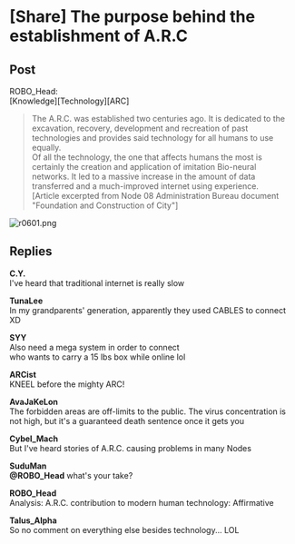 # [Share] The purpose behind the establishment of A.R.C
## Post
ROBO_Head:<br>
[Knowledge][Technology][ARC]<br>
> The A.R.C. was established two centuries ago. It is dedicated to the excavation, recovery, development and recreation of past technologies and provides said technology for all humans to use equally. <br>
> Of all the technology, the one that affects humans the most is certainly the creation and application of imitation Bio-neural networks. It led to a massive increase in the amount of data transferred and a much-improved internet using experience. <br>
[Article excerpted from Node 08 Administration Bureau document "Foundation and Construction of City"]

![r0601.png](\attachments\r0601.png)
## Replies
**C.Y.**<br>
I've heard that traditional internet is really slow

**TunaLee**<br>
In my grandparents' generation, apparently they used CABLES to connect XD

**SYY**<br>
Also need a mega system in order to connect<br>
who wants to carry a 15 lbs box while online lol

**ARCist**<br>
KNEEL before the mighty ARC!

**AvaJaKeLon**<br>
The forbidden areas are off-limits to the public. The virus concentration is not high, but it's a guaranteed death sentence once it gets you

**Cybel_Mach**<br>
But I've heard stories of A.R.C. causing problems in many Nodes

**SuduMan**<br>
**@ROBO\_Head** what's your take?

**ROBO_Head**<br>
Analysis: A.R.C. contribution to modern human technology: Affirmative

**Talus_Alpha**<br>
So no comment on everything else besides technology... LOL

